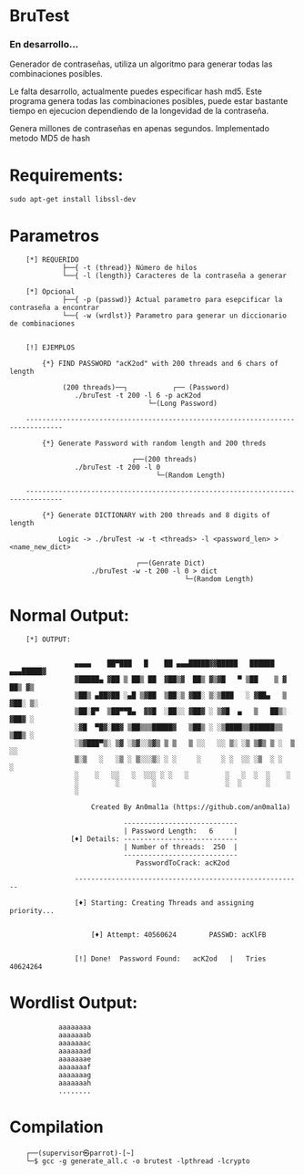 # BruTest

### En desarrollo...
Generador de contraseñas, utiliza un algoritmo para generar todas las combinaciones posibles.

Le falta desarrollo, actualmente puedes especificar hash md5. Este programa genera todas las combinaciones
posibles, puede estar bastante tiempo en ejecucion dependiendo de la longevidad de la contraseña.

Genera millones de contraseñas en apenas segundos.
Implementado metodo MD5 de hash

# Requirements:

    sudo apt-get install libssl-dev


# Parametros

        [*] REQUERIDO
                 ├──{ -t (thread)} Número de hilos
                 └──{ -l (length)} Caracteres de la contraseña a generar

        [*] Opcional
                 ├──{ -p (passwd)} Actual parametro para esepcificar la contraseña a encontrar
                 └──{ -w (wrdlst)} Parametro para generar un diccionario de combinaciones        


        [!] EJEMPLOS

            {*} FIND PASSWORD "acK2od" with 200 threads and 6 chars of length

                 (200 threads)──┐           ┌── (Password)
                    ./bruTest -t 200 -l 6 -p acK2od 
                                      └─(Long Password)   
                                      
        -------------------------------------------------------------------------------

            {*} Generate Password with random length and 200 threds

                                  ┌──(200 threads)                                                              
                    ./bruTest -t 200 -l 0
                                        └─(Random Length)   

        -------------------------------------------------------------------------------        

            {*} Generate DICTIONARY with 200 threads and 8 digits of length

                Logic -> ./bruTest -w -t <threads> -l <password_len> > <name_new_dict>

                                   ┌──(Genrate Dict)                                                              
                        ./bruTest -w -t 200 -l 0 > dict
                                               └─(Random Length)   



# Normal Output:

        [*] OUTPUT:

    
                    ▄▄▄▄    ██▀███   █    ██ ▄▄▄█████▓▓█████   ██████ ▄▄▄█████▓
                    ▓█████▄ ▓██ ▒ ██▒ ██  ▓██▒▓  ██▒ ▓▒▓█   ▀ ▒██    ▒ ▓  ██▒ ▓▒
                    ▒██▒ ▄██▓██ ░▄█ ▒▓██  ▒██░▒ ▓██░ ▒░▒███   ░ ▓██▄   ▒ ▓██░ ▒░
                    ▒██░█▀  ▒██▀▀█▄  ▓▓█  ░██░░ ▓██▓ ░ ▒▓█  ▄   ▒   ██▒░ ▓██▓ ░ 
                    ░▓█  ▀█▓░██▓ ▒██▒▒▒█████▓   ▒██▒ ░ ░▒████▒▒██████▒▒  ▒██▒ ░
                    ░▒▓███▀▒░ ▒▓ ░▒▓░░▒▓▒ ▒ ▒   ▒ ░░   ░░ ▒░ ░▒ ▒▓▒ ▒ ░  ▒ ░░   
                    ▒░▒   ░   ░▒ ░ ▒░░░▒░ ░ ░     ░     ░ ░  ░░ ░▒  ░ ░    ░     
                    ░    ░   ░░   ░  ░░░ ░ ░   ░         ░   ░  ░  ░    ░      
                    ░         ░        ░                 ░  ░      ░           
                    ░                                                     
            
                        Created By An0mal1a (https://github.com/an0mal1a)
            
                                ----------------------------
                                | Password Length:   6     |
                   [♦] Details: ----------------------------
                                | Number of threads:  250  |  
                                ----------------------------
                                   PasswordToCrack: acK2od 
                
                    --------------------------------------------------------
                
                    [♦] Starting: Creating Threads and assigning priority...

                
                        [♦] Attempt: 40560624        PASSWD: acKlFB
                

                    [!] Done!  Password Found:   acK2od   |   Tries 40624264 


# Wordlist Output:

                aaaaaaaa
                aaaaaaab
                aaaaaaac
                aaaaaaad
                aaaaaaae
                aaaaaaaf
                aaaaaaag
                aaaaaaah
                ........




# Compilation

        ┌──(supervisor㉿parrot)-[~]
        └─$ gcc -g generate_all.c -o brutest -lpthread -lcrypto



                 
        